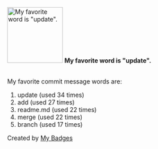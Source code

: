 <img src="https://my-badges.github.io/my-badges/favorite-word.png" alt="My favorite word is &quot;update&quot;." title="My favorite word is &quot;update&quot;." width="128">
<strong>My favorite word is &quot;update&quot;.</strong>
<br><br>

My favorite commit message words are:

1. update (used 34 times)
2. add (used 27 times)
3. readme.md (used 22 times)
4. merge (used 22 times)
5. branch (used 17 times)


Created by <a href="https://github.com/my-badges/my-badges">My Badges</a>